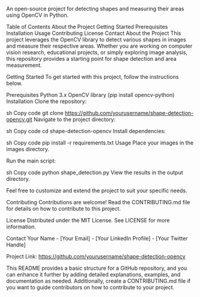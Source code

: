 An open-source project for detecting shapes and measuring their areas using OpenCV in Python.

Table of Contents
About the Project
Getting Started
Prerequisites
Installation
Usage
Contributing
License
Contact
About the Project
This project leverages the OpenCV library to detect various shapes in images and measure their respective areas. Whether you are working on computer vision research, educational projects, or simply exploring image analysis, this repository provides a starting point for shape detection and area measurement.

Getting Started
To get started with this project, follow the instructions below.

Prerequisites
Python 3.x
OpenCV library (pip install opencv-python)
Installation
Clone the repository:

sh
Copy code
git clone https://github.com/yourusername/shape-detection-opencv.git
Navigate to the project directory:

sh
Copy code
cd shape-detection-opencv
Install dependencies:

sh
Copy code
pip install -r requirements.txt
Usage
Place your images in the images directory.

Run the main script:

sh
Copy code
python shape_detection.py
View the results in the output directory.

Feel free to customize and extend the project to suit your specific needs.

Contributing
Contributions are welcome! Read the CONTRIBUTING.md file for details on how to contribute to this project.

License
Distributed under the MIT License. See LICENSE for more information.

Contact
Your Name - [Your Email] - [Your LinkedIn Profile] - [Your Twitter Handle]

Project Link: https://github.com/yourusername/shape-detection-opencv

This README provides a basic structure for a GitHub repository, and you can enhance it further by adding detailed explanations, examples, and documentation as needed. Additionally, create a CONTRIBUTING.md file if you want to guide contributors on how to contribute to your project.
